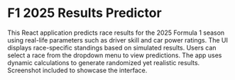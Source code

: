 # F1 2025 Results Predictor

This React application predicts race results for the 2025 Formula 1 season using real-life parameters such as driver skill and car power ratings. The UI displays race-specific standings based on simulated results. Users can select a race from the dropdown menu to view predictions. The app uses dynamic calculations to generate randomized yet realistic results. Screenshot included to showcase the interface.
